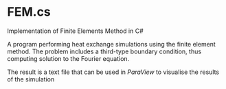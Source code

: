 # FEM.cs
Implementation of Finite Elements Method in C#


A program performing heat exchange simulations using the finite element method. The problem includes a third-type boundary condition, thus computing solution to the Fourier equation.

The result is a text file that can be used in *ParaView* to visualise the results of the simulation
